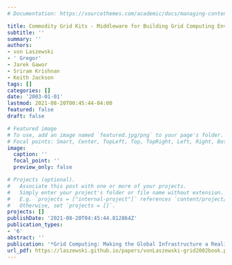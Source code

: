 ```yaml
---
# Documentation: https://sourcethemes.com/academic/docs/managing-content/

title: Commodity Grid Kits - Middleware for Building Grid Computing Environments
subtitle: ''
summary: ''
authors:
- von Laszewski
- ' Gregor'
- Jarek Gawor
- Sriram Krishnan
- Keith Jackson
tags: []
categories: []
date: '2003-01-01'
lastmod: 2021-08-20T00:45:44-04:00
featured: false
draft: false

# Featured image
# To use, add an image named `featured.jpg/png` to your page's folder.
# Focal points: Smart, Center, TopLeft, Top, TopRight, Left, Right, BottomLeft, Bottom, BottomRight.
image:
  caption: ''
  focal_point: ''
  preview_only: false

# Projects (optional).
#   Associate this post with one or more of your projects.
#   Simply enter your project's folder or file name without extension.
#   E.g. `projects = ["internal-project"]` references `content/project/deep-learning/index.md`.
#   Otherwise, set `projects = []`.
projects: []
publishDate: '2021-08-20T04:45:44.812864Z'
publication_types:
- '6'
abstract: ''
publication: '*Grid Computing: Making the Global Infrastructure a Reality*'
url_pdf: https://laszewski.github.io/papers/vonLaszewski-grid2002book.pdf
---
```

